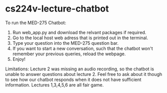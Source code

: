 # cs224v-lecture-chatbot

To run the MED-275 Chatbot:
1. Run web_app.py and download the relvant packages if required.
2. Go to the local host web adress that is printed out in the terminal. 
3. Type your question into the MED-275 question bar.
4. If you want to start a new conversation, such that the chatbot won't remember your previous queries, reload the webpage.
5. Enjoy!

Limitations:
Lecture 2 was missing an audio recording, so the chatbot is unable to answer questions about lecture 2. Feel free to ask about it though to see how our chatbot responds when it does not have sufficient information. Lectures 1,3,4,5,6 are all fair game. 
